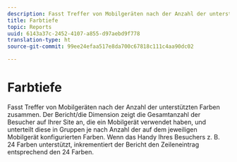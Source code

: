 ```yaml
---
description: Fasst Treffer von Mobilgeräten nach der Anzahl der unterstützten Farben zusammen. Der Bericht/die Dimension zeigt die Gesamtanzahl der Besucher auf Ihrer Site an, die ein Mobilgerät verwendet haben, und unterteilt diese in Gruppen je nach Anzahl der auf dem jeweiligen Mobilgerät konfigurierten Farben. Wenn das Handy Ihres Besuchers z. B. 24 Farben unterstützt, inkrementiert der Bericht den Zeileneintrag entsprechend den 24 Farben.
title: Farbtiefe
topic: Reports
uuid: 6143a37c-2452-4107-a855-d97aebd9f778
translation-type: ht
source-git-commit: 99ee24efaa517e8da700c67818c111c4aa90dc02

---
```



# Farbtiefe

Fasst Treffer von Mobilgeräten nach der Anzahl der unterstützten Farben zusammen. Der Bericht/die Dimension zeigt die Gesamtanzahl der Besucher auf Ihrer Site an, die ein Mobilgerät verwendet haben, und unterteilt diese in Gruppen je nach Anzahl der auf dem jeweiligen Mobilgerät konfigurierten Farben. Wenn das Handy Ihres Besuchers z. B. 24 Farben unterstützt, inkrementiert der Bericht den Zeileneintrag entsprechend den 24 Farben.

